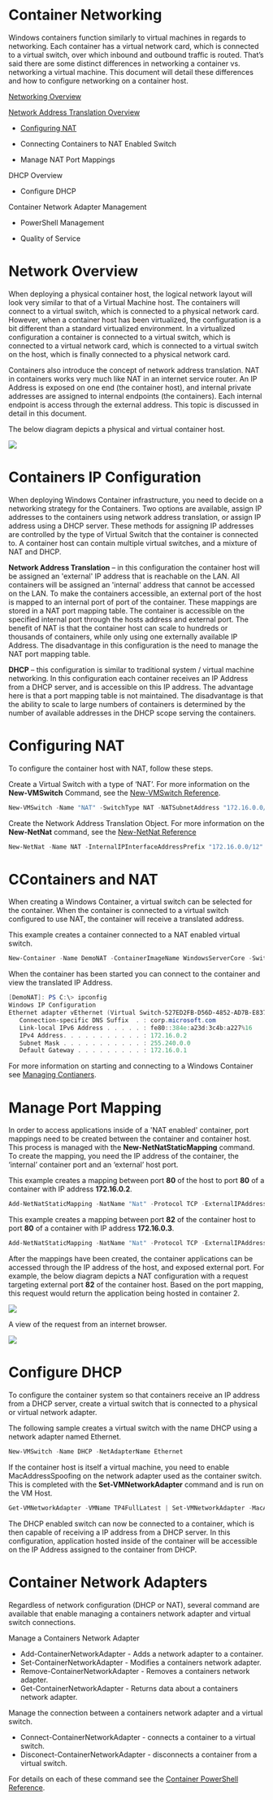 # Container Networking

Windows containers function similarly to virtual machines in regards to networking. Each container has a virtual network card, which is connected to a virtual switch, over which inbound and outbound traffic is routed. That’s said there are some distinct differences in networking a container vs. networking a virtual machine. This document will detail these differences and how to configure networking on a container host.

[Networking Overview](#overview)

[Network Address Translation Overview](#NAT)

- [Configuring NAT](#ContNAT)

- Connecting Containers to NAT Enabled Switch

- Manage NAT Port Mappings

DHCP Overview

- Configure DHCP

Container Network Adapter Management

- PowerShell Management

- Quality of Service 

# <a name="overview"></a>Network Overview

When deploying a physical container host, the logical network layout will look very similar to that of a Virtual Machine host. The containers will connect to a virtual switch, which is connected to a physical network card. However, when a container host has been virtualized, the configuration is a bit different than a standard virtualized environment. In a virtualized configuration a container is connected to a virtual switch, which is connected to a virtual network card, which is connected to a virtual switch on the host, which is finally connected to a physical network card.

Containers also introduce the concept of network address translation. NAT in containers works very much like NAT in an internet service router. An IP Address is exposed on one end (the container host), and internal private addresses are assigned to internal endpoints (the containers). Each internal endpoint is access through the external address. This topic is discussed in detail in this document.

The below diagram depicts a physical and virtual container host.

![](./media/nwconfig.png)

# <a name="test"></a>Containers IP Configuration

When deploying Windows Container infrastructure, you need to decide on a networking strategy for the Containers. Two options are available, assign IP addresses to the containers using network address translation, or assign IP address using a DHCP server. These methods for assigning IP addresses are controlled by the type of Virtual Switch that the container is connected to. A container host can contain multiple virtual switches, and a mixture of NAT and DHCP.

**Network Address Translation** – in this configuration the container host will be assigned an 'external' IP address that is reachable on the LAN. All containers will be assigned an 'internal' address that cannot be accessed on the LAN. To make the containers accessible, an external port of the host is mapped to an internal port of port of the container. These mappings are stored in a NAT port mapping table. The container is accessible on the specified internal port through the hosts address and external port. The benefit of NAT is that the container host can scale to hundreds or thousands of containers, while only using one externally available IP Address. The disadvantage in this configuration is the need to manage the NAT port mapping table.

**DHCP** – this configuration is similar to traditional system / virtual machine networking. In this configuration each container receives an IP Address from a DHCP server, and is accessible on this IP address. The advantage here is that a port mapping table is not maintained. The disadvantage is that the ability to scale to large numbers of containers is determined by the number of available addresses in the DHCP scope serving the containers.

# <a name="NAT"></a>Configuring NAT

To configure the container host with NAT, follow these steps.

Create a Virtual Switch with a type of ‘NAT’. For more information on the **New-VMSwitch** Command, see the [New-VMSwitch Reference](https://technet.microsoft.com/en-us/library/hh848455.aspx).

```powershell
New-VMSwitch -Name "NAT" -SwitchType NAT -NATSubnetAddress "172.16.0.0/12"
```
Create the Network Address Translation Object. For more information on the **New-NetNat** command, see the [New-NetNat Reference](https://technet.microsoft.com/en-us/library/dn283361.aspx)

```powershell
New-NetNat -Name NAT -InternalIPInterfaceAddressPrefix "172.16.0.0/12" 
```

# <a name="c"></a>CContainers and NAT

When creating a Windows Container, a virtual switch can be selected for the container. When the container is connected to a virtual switch configured to use NAT, the container will receive a translated address.

This example creates a container connected to a NAT enabled virtual switch.

```powershell
New-Container -Name DemoNAT -ContainerImageName WindowsServerCore -SwitchName "NAT"
```

When the container has been started you can connect to the container and view the translated IP Address.

```powershell
[DemoNAT]: PS C:\> ipconfig
Windows IP Configuration
Ethernet adapter vEthernet (Virtual Switch-527ED2FB-D56D-4852-AD7B-E83732A032F5-0):
   Connection-specific DNS Suffix  . : corp.microsoft.com
   Link-local IPv6 Address . . . . . : fe80::384e:a23d:3c4b:a227%16
   IPv4 Address. . . . . . . . . . . : 172.16.0.2
   Subnet Mask . . . . . . . . . . . : 255.240.0.0
   Default Gateway . . . . . . . . . : 172.16.0.1
```

For more information on starting and connecting to a Windows Container see [Managing Contianers](./manage_containers.md).

# Manage Port Mapping

In order to access applications inside of a 'NAT enabled' container, port mappings need to be created between the container and container host. This process is managed with the **New-NetNatStaticMapping** command. To create the mapping, you need the IP address of the container, the ‘internal’ container port and an ‘external’ host port.

This example creates a mapping between port **80** of the host to port **80** of a container with IP address **172.16.0.2**.

```powershell
Add-NetNatStaticMapping -NatName "Nat" -Protocol TCP -ExternalIPAddress 0.0.0.0 -InternalIPAddress 172.16.0.2 -InternalPort 80 -ExternalPort 80
```

This example creates a mapping between port  **82** of the container host to port **80** of a container with IP address **172.16.0.3**.

```powershell
Add-NetNatStaticMapping -NatName "Nat" -Protocol TCP -ExternalIPAddress 0.0.0.0 -InternalIPAddress 172.16.0.3 -InternalPort 80 -ExternalPort 82
```
After the mappings have been created, the container applications can be accessed through the IP address of the host, and exposed external port. For example, the below diagram depicts a NAT configuration with a request targeting external port **82** of the container host. Based on the port mapping, this request would return the application being hosted in container 2.

![](./media/nat1.png)

A view of the request from an internet browser.

![](./media/portmapping.png)

# Configure DHCP

To configure the container system so that containers receive an IP address from a DHCP server, create a virtual switch that is connected to a physical or virtual network adapter.

The following sample creates a virtual switch with the name DHCP using a network adapter named Ethernet.

```powershell
New-VMSwitch -Name DHCP -NetAdapterName Ethernet
```

If the container host is itself a virtual machine, you need to enable MacAddressSpoofing on the network adapter used as the container switch. This is completed with the **Set-VMNetworkAdapter** command and is run on the VM Host.

```powershell
Get-VMNetworkAdapter -VMName TP4FullLatest | Set-VMNetworkAdapter -MacAddressSpoofing On
```
The DHCP enabled switch can now be connected to a container, which is then capable of receiving a IP address from a DHCP server. In this configuration, application hosted inside of the container will be accessible on the IP Address assigned to the container from DHCP. 

# Container Network Adapters

Regardless of network configuration (DHCP or NAT), several command are available that enable managing a containers network adapter and virtual switch connections.

Manage a Containers Network Adapter

- Add-ContainerNetworkAdapter - Adds a network adapter to a container.
- Set-ContainerNetworkAdapter - Modifies a containers network adapter.
- Remove-ContainerNetworkAdapter - Removes a containers network adapter.
- Get-ContainerNetworkAdapter - Returns data about a containers network adapter.

Manage the connection between a containers network adapter and a virtual switch.

- Connect-ContainerNetworkAdapter - connects a container to a virtual switch.
- Disconect-ContainerNetworkAdapter - disconnects a container from a virtual switch.

For details on each of these command see the [Container PowerShell Reference]( https://technet.microsoft.com/en-us/library/mt433069.aspx).